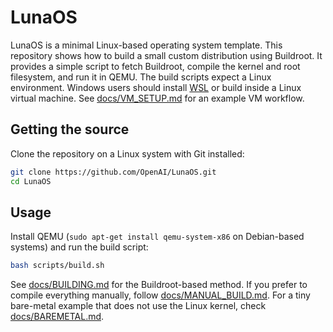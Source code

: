 # LunaOS

LunaOS is a minimal Linux-based operating system template. This repository shows
how to build a small custom distribution using Buildroot. It provides a simple
script to fetch Buildroot, compile the kernel and root filesystem, and run it in
QEMU. The build scripts expect a Linux environment. Windows users should install
[WSL](https://learn.microsoft.com/windows/wsl/) or build inside a Linux virtual
machine. See [docs/VM_SETUP.md](docs/VM_SETUP.md) for an example VM workflow.

## Getting the source
Clone the repository on a Linux system with Git installed:

```bash
git clone https://github.com/OpenAI/LunaOS.git
cd LunaOS
```


## Usage
Install QEMU (`sudo apt-get install qemu-system-x86` on Debian-based systems) and run the build script:
```bash
bash scripts/build.sh
```

See [docs/BUILDING.md](docs/BUILDING.md) for the Buildroot-based method. If you prefer to compile everything manually, follow [docs/MANUAL_BUILD.md](docs/MANUAL_BUILD.md).
For a tiny bare-metal example that does not use the Linux kernel, check
[docs/BAREMETAL.md](docs/BAREMETAL.md).
